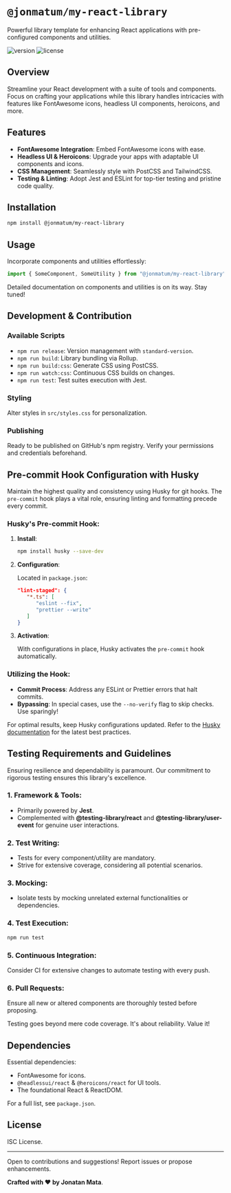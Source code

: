 # `@jonmatum/my-react-library`

Powerful library template for enhancing React applications with pre-configured components and utilities.

![version](https://img.shields.io/badge/version-1.5.0-blue)
![license](https://img.shields.io/badge/license-ISC-green)

## Overview

Streamline your React development with a suite of tools and components. Focus on crafting your applications while this library handles intricacies with features like FontAwesome icons, headless UI components, heroicons, and more.

## Features

- **FontAwesome Integration**: Embed FontAwesome icons with ease.
- **Headless UI & Heroicons**: Upgrade your apps with adaptable UI components and icons.
- **CSS Management**: Seamlessly style with PostCSS and TailwindCSS.
- **Testing & Linting**: Adopt Jest and ESLint for top-tier testing and pristine code quality.

## Installation

```bash
npm install @jonmatum/my-react-library
```

## Usage

Incorporate components and utilities effortlessly:

```javascript
import { SomeComponent, SomeUtility } from "@jonmatum/my-react-library";
```
Detailed documentation on components and utilities is on its way. Stay tuned!

## Development & Contribution

### Available Scripts

- `npm run release`: Version management with `standard-version`.
- `npm run build`: Library bundling via Rollup.
- `npm run build:css`: Generate CSS using PostCSS.
- `npm run watch:css`: Continuous CSS builds on changes.
- `npm run test`: Test suites execution with Jest.

### Styling

Alter styles in `src/styles.css` for personalization.

### Publishing

Ready to be published on GitHub's npm registry. Verify your permissions and credentials beforehand.

## Pre-commit Hook Configuration with Husky

Maintain the highest quality and consistency using Husky for git hooks. The `pre-commit` hook plays a vital role, ensuring linting and formatting precede every commit.

### Husky's Pre-commit Hook:

1. **Install**:
   ```bash
   npm install husky --save-dev
   ```

2. **Configuration**:

   Located in `package.json`:

   ```json
   "lint-staged": {
      "*.ts": [
         "eslint --fix",
         "prettier --write"
      ]
   }
   ```

3. **Activation**:

   With configurations in place, Husky activates the `pre-commit` hook automatically.

### Utilizing the Hook:

- **Commit Process**: Address any ESLint or Prettier errors that halt commits.
- **Bypassing**: In special cases, use the `--no-verify` flag to skip checks. Use sparingly!

For optimal results, keep Husky configurations updated. Refer to the [Husky documentation](https://github.com/typicode/husky) for the latest best practices.

## Testing Requirements and Guidelines

Ensuring resilience and dependability is paramount. Our commitment to rigorous testing ensures this library's excellence. 

### 1. **Framework & Tools**:
- Primarily powered by **Jest**.
- Complemented with **@testing-library/react** and **@testing-library/user-event** for genuine user interactions.

### 2. **Test Writing**:
- Tests for every component/utility are mandatory.
- Strive for extensive coverage, considering all potential scenarios.

### 3. **Mocking**:
- Isolate tests by mocking unrelated external functionalities or dependencies.

### 4. **Test Execution**:
```bash
npm run test
```

### 5. **Continuous Integration**:
Consider CI for extensive changes to automate testing with every push.

### 6. **Pull Requests**:
Ensure all new or altered components are thoroughly tested before proposing.

Testing goes beyond mere code coverage. It's about reliability. Value it!

## Dependencies

Essential dependencies:

- FontAwesome for icons.
- `@headlessui/react` & `@heroicons/react` for UI tools.
- The foundational React & ReactDOM.

For a full list, see `package.json`.

## License

ISC License.

---

Open to contributions and suggestions! Report issues or propose enhancements.

**Crafted with ❤️ by Jonatan Mata**.
